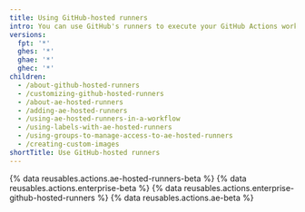 ```yaml
---
title: Using GitHub-hosted runners
intro: You can use GitHub's runners to execute your GitHub Actions workflows.
versions:
  fpt: '*'
  ghes: '*'
  ghae: '*'
  ghec: '*'
children:
  - /about-github-hosted-runners
  - /customizing-github-hosted-runners
  - /about-ae-hosted-runners
  - /adding-ae-hosted-runners
  - /using-ae-hosted-runners-in-a-workflow
  - /using-labels-with-ae-hosted-runners
  - /using-groups-to-manage-access-to-ae-hosted-runners
  - /creating-custom-images
shortTitle: Use GitHub-hosted runners
---
```

{% data reusables.actions.ae-hosted-runners-beta %}
{% data reusables.actions.enterprise-beta %}
{% data reusables.actions.enterprise-github-hosted-runners %}
{% data reusables.actions.ae-beta %}
